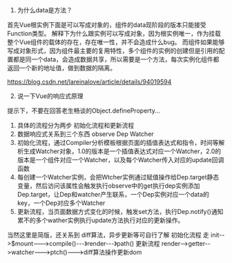 1. 为什么data是方法？

首先Vue根实例下面是可以写成对象的，组件的data现阶段的版本只能接受Function类型。
解释下为什么跟实例可以写成对象，因为根实例唯一，作为挂载整个Vue组件的载体的存在，存在唯一性，并不会造成什么bug。
而组件如果能够写成对象形式，因为组件最主要的复用特性，多个组件的实例的创建但是引用的配置都是同一个data，会造成数据共享，所以需要是一个方法，每次实例化组件都返回一个新的地址值，做到数据的隔离。

https://blog.csdn.net/lareinalove/article/details/94019594

2. 说一下Vue的响应式原理

提示下，不要在回答老生畅谈的Object.defineProperty...
1. 具体的流程分为两步  初始化流程和更新流程
2. 数据响应式关系到三个东西 observe Dep Watcher
3. 初始化流程，通过Compiler分析模板根据页面的插值表达式和指令，时间等解析生成Watcher对象，1.0的版本是一个插值表达式对应一个Watcher，2.0的版本是一个组件对应一个Watcher，以及每个Watcher传入对应的update回调函数
4. 每创建一个Watcher实例，会把Wtcher实例通过赋值操作给Dep.target静态变量，然后访问该属性会触发执行observe中的get执行dep实例添加Dep.target，让Dep和watcher产生联系，一个Dep实例对应一个data的key，一个Dep对应多个Watcher
5. 更新流程，当页面数据方式变化的时候，触发set方法，执行Dep.notify()通知累不的多个wather实例执行update方法执行对应的更新操作。


当然这里是简版，还关系到 diff算法，异步更新等可自行了解
初始化流程 走 init-->$mount--->compile()---》render---》path()
更新流程 render-->getter-->watcher--->ptch()--->diff算法操作更新dom